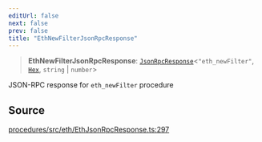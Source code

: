 ```yaml
---
editUrl: false
next: false
prev: false
title: "EthNewFilterJsonRpcResponse"
---
```


> **EthNewFilterJsonRpcResponse**: [`JsonRpcResponse`](/reference/tevm/jsonrpc/type-aliases/jsonrpcresponse/)\<`"eth_newFilter"`, [`Hex`](/reference/tevm/utils/type-aliases/hex/), `string` \| `number`\>

JSON-RPC response for `eth_newFilter` procedure

## Source

[procedures/src/eth/EthJsonRpcResponse.ts:297](https://github.com/evmts/tevm-monorepo/blob/main/packages/procedures/src/eth/EthJsonRpcResponse.ts#L297)
